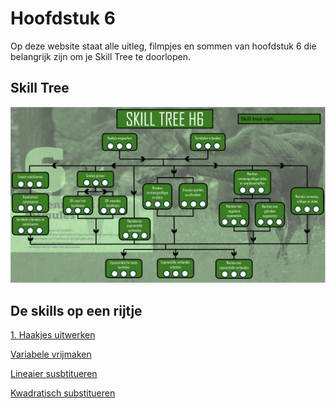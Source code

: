 # Hoofdstuk 6

Op deze website staat alle uitleg, filmpjes en sommen van hoofdstuk 6 die belangrijk zijn om je Skill Tree te doorlopen.

## Skill Tree

![](./Figuren/Skilltree.JPG) 

## De skills op een rijtje

[1. Haakjes uitwerken](1.Haakjes_uitwerken.md)

[Variabele vrijmaken](2.Variabele_vrijmaken.md)

[Lineaier susbtitueren](3.Lineair_susbtitueren.md)

[Kwadratisch substitueren](4.Kwadratisch_substitueren.md)
